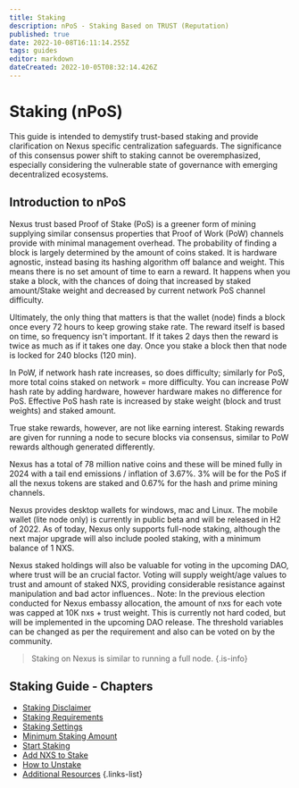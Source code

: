 ```yaml
---
title: Staking
description: nPoS - Staking Based on TRUST (Reputation)
published: true
date: 2022-10-08T16:11:14.255Z
tags: guides
editor: markdown
dateCreated: 2022-10-05T08:32:14.426Z
---
```


# Staking (nPoS)

This guide is intended to demystify trust-based staking and provide clarification on Nexus specific centralization safeguards. The significance of this consensus power shift to staking cannot be overemphasized, especially considering the vulnerable state of governance with emerging decentralized ecosystems.

## Introduction to nPoS

Nexus trust based Proof of Stake (PoS) is a greener form of mining supplying similar consensus properties that Proof of Work (PoW) channels provide with minimal management overhead. The probability of finding a block is largely determined by the amount of coins staked. It is hardware agnostic, instead basing its hashing algorithm off balance and weight. This means there is no set amount of time to earn a reward. It happens when you stake a block, with the chances of doing that increased by staked amount/Stake weight and decreased by current network PoS channel difficulty.

Ultimately, the only thing that matters is that the wallet (node) finds a block once every 72 hours to keep growing stake rate. The reward itself is based on time, so frequency isn't important. If it takes 2 days then the reward is twice as much as if it takes one day. Once you stake a block then that node is locked for 240 blocks (120 min).

In PoW, if network hash rate increases, so does difficulty; similarly for PoS, more total coins staked on network = more difficulty. You can increase PoW hash rate by adding hardware, however hardware makes no difference for PoS. Effective PoS hash rate is increased by stake weight (block and trust weights) and staked amount.

True stake rewards, however, are not like earning interest. Staking rewards are given for running a node to secure blocks via consensus, similar to PoW rewards although generated differently.

Nexus has a total of 78 million native coins and these will be mined fully in 2024 with a tail end emissions / inflation of 3.67%. 3% will be for the PoS if all the nexus tokens are staked and 0.67% for the hash and prime mining channels.

Nexus provides desktop wallets for windows, mac and Linux. The mobile wallet (lite node only) is currently in public beta and will be released in H2 of 2022. As of today, Nexus only supports full-node staking, although the next major upgrade will also include pooled staking, with a minimum balance of 1 NXS.

Nexus staked holdings will also be valuable for voting in the upcoming DAO, where trust will be an crucial factor. Voting will supply weight/age values to trust and amount of staked NXS, providing considerable resistance against manipulation and bad actor influences.. Note: In the previous election conducted for Nexus embassy allocation, the amount of nxs for each vote was capped at 10K nxs + trust weight. This is currently not hard coded, but will be implemented in the upcoming DAO release. The threshold variables can be changed as per the requirement and also can be voted on by the community.

> Staking on Nexus is similar to running a full node.
{.is-info}


## Staking Guide - Chapters

- [Staking Disclaimer](/en/guides/staking/staking-disclaimer)
- [Staking Requirements](/en/guides/staking/staking-requirements)
- [Staking Settings](/en/guides/staking/staking-settings)
- [Minimum Staking Amount](/en/guides/staking/minimum-staking-amount)
- [Start Staking](/en/guides/staking/start-staking)
- [Add NXS to Stake](/en/guides/staking/add-nxs-to-stake)
- [How to Unstake](/en/guides/staking/how-to-unstake)
- [Additional Resources](/en/guides/staking/additional-resources)
{.links-list}




